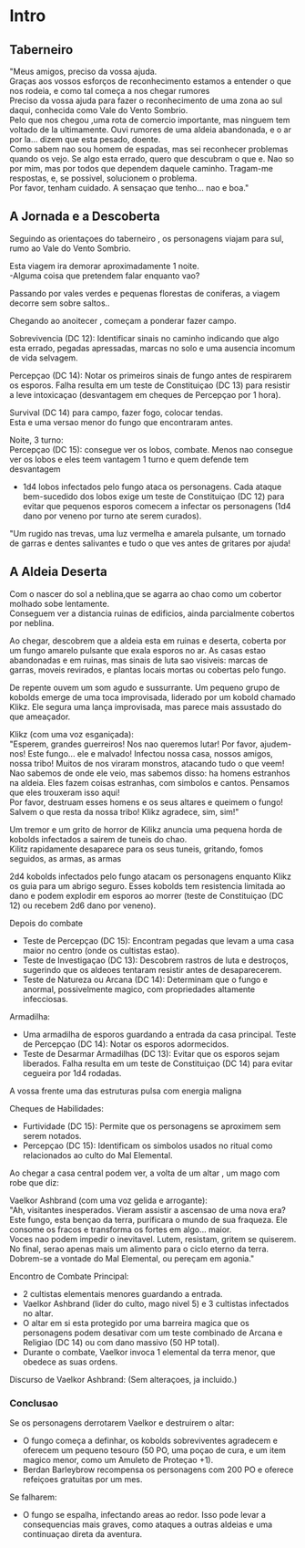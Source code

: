 # Intro

###

## Taberneiro

  
 "Meus amigos, preciso da vossa ajuda.  
Graças aos vossos esforços de reconhecimento estamos a entender o que nos
rodeia, e como tal começa a nos chegar rumores  
Preciso da vossa ajuda para fazer o reconhecimento de uma  zona ao sul daqui,
conhecida como Vale do Vento Sombrio.  
Pelo que nos chegou ,uma rota de comercio importante, mas ninguem tem voltado
de la ultimamente. Ouvi rumores de uma aldeia abandonada, e o ar por la...
dizem que esta pesado, doente.  
Como sabem nao sou homem de espadas, mas sei reconhecer problemas quando os
vejo. Se algo esta errado, quero que descubram o que e. Nao so por mim, mas
por todos que dependem daquele caminho. Tragam-me respostas, e, se possivel,
solucionem o problema.  
Por favor, tenham cuidado. A sensaçao que tenho... nao e boa."

###

## A Jornada e a Descoberta

Seguindo as orientaçoes do taberneiro , os personagens viajam para sul, rumo
ao Vale do Vento Sombrio.  
  
Esta viagem ira demorar aproximadamente 1 noite.  
-Alguma coisa que pretendem falar enquanto vao?  
  
Passando por vales verdes e pequenas florestas de coniferas, a viagem decorre
sem sobre saltos..  
  
Chegando ao anoitecer , começam a ponderar fazer campo.

Sobrevivencia (DC 12): Identificar sinais no caminho indicando que algo esta
errado, pegadas apressadas, marcas no solo e uma ausencia incomum de vida
selvagem.  
  
Percepçao (DC 14): Notar os primeiros sinais de fungo antes de respirarem os
esporos. Falha resulta em um teste de Constituiçao (DC 13) para resistir a
leve intoxicaçao (desvantagem em cheques de Percepçao por 1 hora).

Survival (DC 14) para campo, fazer fogo, colocar tendas.  
Esta e uma versao menor do fungo que  encontraram antes.

Noite, 3 turno:  
Percepçao (DC 15):  consegue ver os lobos, combate. Menos nao consegue ver os
lobos e eles teem vantagem 1 turno e quem defende tem desvantagem

  * 1d4 lobos infectados pelo fungo ataca os personagens. Cada ataque bem-sucedido dos lobos exige um teste de Constituiçao (DC 12) para evitar que pequenos esporos comecem a infectar os personagens (1d4 dano por veneno por turno ate serem curados).

"Um rugido nas trevas, uma luz vermelha e amarela pulsante, um tornado de
garras e dentes salivantes e tudo o que ves antes de gritares por ajuda!  
  

## A Aldeia Deserta

  
  
Com o nascer do sol a neblina,que se agarra ao chao como um cobertor molhado
sobe lentamente.  
Conseguem ver  a distancia ruinas de edificios, ainda parcialmente cobertos
por neblina.

Ao chegar, descobrem que a  aldeia esta em ruinas e deserta, coberta por um
fungo amarelo pulsante que exala esporos no ar. As casas estao abandonadas e
em ruinas, mas sinais de luta sao visiveis: marcas de garras, moveis
revirados, e plantas locais mortas ou cobertas pelo fungo.  
  
De repente  ouvem um som agudo e sussurrante. Um pequeno grupo de kobolds
emerge de uma toca improvisada, liderado por um kobold chamado Klikz. Ele
segura uma lança improvisada, mas parece mais assustado do que ameaçador.  
  
Klikz (com uma voz esganiçada):  
 "Esperem, grandes guerreiros! Nos nao queremos lutar! Por favor, ajudem-nos!
Este fungo... ele e malvado! Infectou nossa casa, nossos amigos, nossa tribo!
Muitos de nos viraram monstros, atacando tudo o que veem!  
Nao sabemos de onde ele veio, mas sabemos disso: ha homens estranhos na
aldeia. Eles fazem coisas estranhas, com simbolos e cantos. Pensamos que eles
trouxeram isso aqui!  
Por favor, destruam esses homens e os seus altares    e queimem o fungo!
Salvem o que resta da nossa tribo! Klikz agradece, sim, sim!"

  
Um tremor e um grito de horror de Kilikz anuncia uma pequena horda de kobolds
infectados a sairem de tuneis do chao.  
Kilitz rapidamente desaparece para os seus tuneis, gritando, fomos seguidos,
as armas, as armas

2d4 kobolds infectados pelo fungo atacam os personagens enquanto Klikz os guia
para um abrigo seguro. Esses kobolds tem resistencia limitada ao dano e podem
explodir em esporos ao morrer (teste de Constituiçao (DC 12) ou recebem 2d6
dano por veneno).  
  
Depois do combate  

  * Teste de Percepçao (DC 15): Encontram pegadas que levam a uma casa maior no centro (onde os cultistas estao).
  * Teste de Investigaçao (DC 13): Descobrem rastros de luta e destroços, sugerindo que os aldeoes tentaram resistir antes de desaparecerem.
  * Teste de Natureza ou Arcana (DC 14): Determinam que o fungo e anormal, possivelmente magico, com propriedades altamente infecciosas.

Armadilha:

  * Uma armadilha de esporos guardando a entrada da casa principal. Teste de Percepçao (DC 14): Notar os esporos adormecidos.
  * Teste de Desarmar Armadilhas (DC 13): Evitar que os esporos sejam liberados. Falha resulta em um teste de Constituiçao (DC 14) para evitar cegueira por 1d4 rodadas.

A vossa frente uma das estruturas pulsa com energia maligna

Cheques de Habilidades:

  * Furtividade (DC 15): Permite que os personagens se aproximem sem serem notados.
  * Percepçao (DC 15): Identificam os simbolos usados no ritual como relacionados ao culto do Mal Elemental.

Ao chegar a casa central podem  ver, a volta de um altar , um mago com robe
que diz:

Vaelkor Ashbrand (com uma voz gelida e arrogante):  
 "Ah, visitantes inesperados. Vieram assistir a ascensao de uma nova era? Este
fungo, esta bençao da terra, purificara o mundo de sua fraqueza. Ele consome
os fracos e transforma os fortes em algo... maior.  
Voces nao podem impedir o inevitavel. Lutem, resistam, gritem se quiserem. No
final, serao apenas mais um alimento para o ciclo eterno da terra. Dobrem-se a
vontade do Mal Elemental, ou pereçam em agonia."

  
Encontro de Combate Principal:

  * 2 cultistas elementais menores guardando a entrada.
  * Vaelkor Ashbrand (lider do culto, mago nivel 5) e 3 cultistas infectados no altar.
  * O altar em si esta protegido por uma barreira magica que os personagens podem desativar com um teste combinado de Arcana e Religiao (DC 14) ou com dano massivo (50 HP total).
  * Durante o combate, Vaelkor invoca 1 elemental da terra menor, que obedece as suas ordens.

Discurso de Vaelkor Ashbrand: (Sem alteraçoes, ja incluido.)

### Conclusao

Se os personagens derrotarem Vaelkor e destruirem o altar:

  * O fungo começa a definhar, os kobolds sobreviventes agradecem e oferecem um pequeno tesouro (50 PO, uma poçao de cura, e um item magico menor, como um Amuleto de Proteçao +1).
  * Berdan Barleybrow recompensa os personagens com 200 PO e oferece refeiçoes gratuitas por um mes.

Se falharem:

  * O fungo se espalha, infectando areas ao redor. Isso pode levar a consequencias mais graves, como ataques a outras aldeias e uma continuaçao direta da aventura.



















